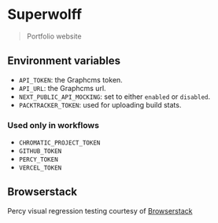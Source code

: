 # Superwolff

> Portfolio website

## Environment variables

- `API_TOKEN`: the Graphcms token.
- `API_URL`: the Graphcms url.
- `NEXT_PUBLIC_API_MOCKING`: set to either `enabled` or `disabled`.
- `PACKTRACKER_TOKEN`: used for uploading build stats.

### Used only in workflows

- `CHROMATIC_PROJECT_TOKEN`
- `GITHUB_TOKEN`
- `PERCY_TOKEN`
- `VERCEL_TOKEN`

## Browserstack

Percy visual regression testing courtesy of [Browserstack](https://www.browserstack.com/open-source)
